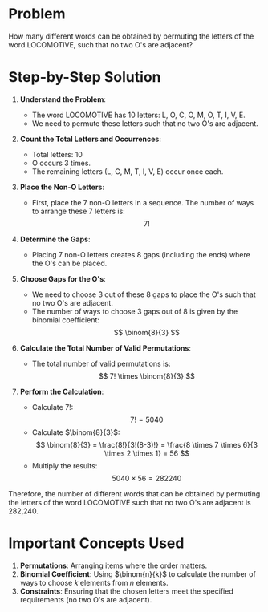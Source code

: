 # Problem
How many different words can be obtained by permuting the letters of the word LOCOMOTIVE, such that no two O's are adjacent?

# Step-by-Step Solution

1. **Understand the Problem**:
    - The word LOCOMOTIVE has 10 letters: L, O, C, O, M, O, T, I, V, E.
    - We need to permute these letters such that no two O's are adjacent.

2. **Count the Total Letters and Occurrences**:
    - Total letters: 10
    - O occurs 3 times.
    - The remaining letters (L, C, M, T, I, V, E) occur once each.

3. **Place the Non-O Letters**:
    - First, place the 7 non-O letters in a sequence. The number of ways to arrange these 7 letters is:
    $$
    7!
    $$

4. **Determine the Gaps**:
    - Placing 7 non-O letters creates 8 gaps (including the ends) where the O's can be placed.

5. **Choose Gaps for the O's**:
    - We need to choose 3 out of these 8 gaps to place the O's such that no two O's are adjacent.
    - The number of ways to choose 3 gaps out of 8 is given by the binomial coefficient:
    $$
    \binom{8}{3}
    $$

6. **Calculate the Total Number of Valid Permutations**:
    - The total number of valid permutations is:
    $$
    7! \times \binom{8}{3}
    $$

7. **Perform the Calculation**:
    - Calculate $7!$:
    $$
    7! = 5040
    $$
    - Calculate $\binom{8}{3}$:
    $$
    \binom{8}{3} = \frac{8!}{3!(8-3)!} = \frac{8 \times 7 \times 6}{3 \times 2 \times 1} = 56
    $$
    - Multiply the results:
    $$
    5040 \times 56 = 282240
    $$

Therefore, the number of different words that can be obtained by permuting the letters of the word LOCOMOTIVE such that no two O's are adjacent is 282,240.

# Important Concepts Used
1. **Permutations**: Arranging items where the order matters.
2. **Binomial Coefficient**: Using $\binom{n}{k}$ to calculate the number of ways to choose $k$ elements from $n$ elements.
3. **Constraints**: Ensuring that the chosen letters meet the specified requirements (no two O's are adjacent).
